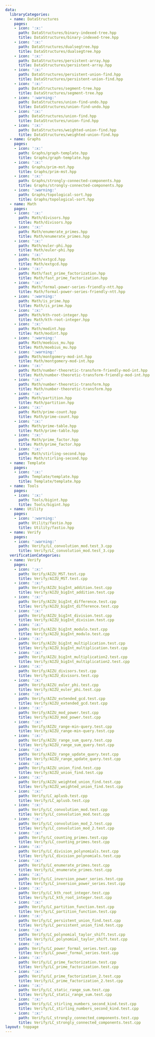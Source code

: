 ```yaml
---
data:
  libraryCategories:
  - name: DataStructures
    pages:
    - icon: ':x:'
      path: DataStructures/binary-indexed-tree.hpp
      title: DataStructures/binary-indexed-tree.hpp
    - icon: ':x:'
      path: DataStructures/dualsegtree.hpp
      title: DataStructures/dualsegtree.hpp
    - icon: ':x:'
      path: DataStructures/persistent-array.hpp
      title: DataStructures/persistent-array.hpp
    - icon: ':x:'
      path: DataStructures/persistent-union-find.hpp
      title: DataStructures/persistent-union-find.hpp
    - icon: ':x:'
      path: DataStructures/segment-tree.hpp
      title: DataStructures/segment-tree.hpp
    - icon: ':warning:'
      path: DataStructures/union-find-undo.hpp
      title: DataStructures/union-find-undo.hpp
    - icon: ':x:'
      path: DataStructures/union-find.hpp
      title: DataStructures/union-find.hpp
    - icon: ':x:'
      path: DataStructures/weighted-union-find.hpp
      title: DataStructures/weighted-union-find.hpp
  - name: Graphs
    pages:
    - icon: ':x:'
      path: Graphs/graph-template.hpp
      title: Graphs/graph-template.hpp
    - icon: ':x:'
      path: Graphs/prim-mst.hpp
      title: Graphs/prim-mst.hpp
    - icon: ':x:'
      path: Graphs/strongly-connected-components.hpp
      title: Graphs/strongly-connected-components.hpp
    - icon: ':warning:'
      path: Graphs/topological-sort.hpp
      title: Graphs/topological-sort.hpp
  - name: Math
    pages:
    - icon: ':x:'
      path: Math/divisors.hpp
      title: Math/divisors.hpp
    - icon: ':x:'
      path: Math/enumerate_primes.hpp
      title: Math/enumerate_primes.hpp
    - icon: ':x:'
      path: Math/euler-phi.hpp
      title: Math/euler-phi.hpp
    - icon: ':x:'
      path: Math/extgcd.hpp
      title: Math/extgcd.hpp
    - icon: ':x:'
      path: Math/fast_prime_factorization.hpp
      title: Math/fast_prime_factorization.hpp
    - icon: ':x:'
      path: Math/formal-power-series-friendly-ntt.hpp
      title: Math/formal-power-series-friendly-ntt.hpp
    - icon: ':warning:'
      path: Math/is_prime.hpp
      title: Math/is_prime.hpp
    - icon: ':x:'
      path: Math/kth-root-integer.hpp
      title: Math/kth-root-integer.hpp
    - icon: ':x:'
      path: Math/modint.hpp
      title: Math/modint.hpp
    - icon: ':warning:'
      path: Math/moebius_mu.hpp
      title: Math/moebius_mu.hpp
    - icon: ':warning:'
      path: Math/montgomery-mod-int.hpp
      title: Math/montgomery-mod-int.hpp
    - icon: ':x:'
      path: Math/number-theoretic-transform-friendly-mod-int.hpp
      title: Math/number-theoretic-transform-friendly-mod-int.hpp
    - icon: ':x:'
      path: Math/number-theoretic-transform.hpp
      title: Math/number-theoretic-transform.hpp
    - icon: ':x:'
      path: Math/partition.hpp
      title: Math/partition.hpp
    - icon: ':x:'
      path: Math/prime-count.hpp
      title: Math/prime-count.hpp
    - icon: ':x:'
      path: Math/prime-table.hpp
      title: Math/prime-table.hpp
    - icon: ':x:'
      path: Math/prime_factor.hpp
      title: Math/prime_factor.hpp
    - icon: ':x:'
      path: Math/stirling-second.hpp
      title: Math/stirling-second.hpp
  - name: Template
    pages:
    - icon: ':x:'
      path: Template/template.hpp
      title: Template/template.hpp
  - name: Tools
    pages:
    - icon: ':x:'
      path: Tools/bigint.hpp
      title: Tools/bigint.hpp
  - name: Utility
    pages:
    - icon: ':warning:'
      path: Utility/fastio.hpp
      title: Utility/fastio.hpp
  - name: Verify
    pages:
    - icon: ':warning:'
      path: Verify/LC_convolution_mod.test_3.cpp
      title: Verify/LC_convolution_mod.test_3.cpp
  verificationCategories:
  - name: Verify
    pages:
    - icon: ':x:'
      path: Verify/AIZU_MST.test.cpp
      title: Verify/AIZU_MST.test.cpp
    - icon: ':x:'
      path: Verify/AIZU_bigInt_addition.test.cpp
      title: Verify/AIZU_bigInt_addition.test.cpp
    - icon: ':x:'
      path: Verify/AIZU_bigInt_difference.test.cpp
      title: Verify/AIZU_bigInt_difference.test.cpp
    - icon: ':x:'
      path: Verify/AIZU_bigInt_division.test.cpp
      title: Verify/AIZU_bigInt_division.test.cpp
    - icon: ':x:'
      path: Verify/AIZU_bigInt_modulo.test.cpp
      title: Verify/AIZU_bigInt_modulo.test.cpp
    - icon: ':x:'
      path: Verify/AIZU_bigInt_multiplication.test.cpp
      title: Verify/AIZU_bigInt_multiplication.test.cpp
    - icon: ':x:'
      path: Verify/AIZU_bigInt_multiplication2.test.cpp
      title: Verify/AIZU_bigInt_multiplication2.test.cpp
    - icon: ':x:'
      path: Verify/AIZU_divisors.test.cpp
      title: Verify/AIZU_divisors.test.cpp
    - icon: ':x:'
      path: Verify/AIZU_euler_phi.test.cpp
      title: Verify/AIZU_euler_phi.test.cpp
    - icon: ':x:'
      path: Verify/AIZU_extended_gcd.test.cpp
      title: Verify/AIZU_extended_gcd.test.cpp
    - icon: ':x:'
      path: Verify/AIZU_mod_power.test.cpp
      title: Verify/AIZU_mod_power.test.cpp
    - icon: ':x:'
      path: Verify/AIZU_range-min-query.test.cpp
      title: Verify/AIZU_range-min-query.test.cpp
    - icon: ':x:'
      path: Verify/AIZU_range_sum_query.test.cpp
      title: Verify/AIZU_range_sum_query.test.cpp
    - icon: ':x:'
      path: Verify/AIZU_range_update_query.test.cpp
      title: Verify/AIZU_range_update_query.test.cpp
    - icon: ':x:'
      path: Verify/AIZU_union_find.test.cpp
      title: Verify/AIZU_union_find.test.cpp
    - icon: ':x:'
      path: Verify/AIZU_weighted_union_find.test.cpp
      title: Verify/AIZU_weighted_union_find.test.cpp
    - icon: ':x:'
      path: Verify/LC_aplusb.test.cpp
      title: Verify/LC_aplusb.test.cpp
    - icon: ':x:'
      path: Verify/LC_convolution_mod.test.cpp
      title: Verify/LC_convolution_mod.test.cpp
    - icon: ':x:'
      path: Verify/LC_convolution_mod_2.test.cpp
      title: Verify/LC_convolution_mod_2.test.cpp
    - icon: ':x:'
      path: Verify/LC_counting_primes.test.cpp
      title: Verify/LC_counting_primes.test.cpp
    - icon: ':x:'
      path: Verify/LC_division_polynomials.test.cpp
      title: Verify/LC_division_polynomials.test.cpp
    - icon: ':x:'
      path: Verify/LC_enumerate_primes.test.cpp
      title: Verify/LC_enumerate_primes.test.cpp
    - icon: ':x:'
      path: Verify/LC_inversion_power_series.test.cpp
      title: Verify/LC_inversion_power_series.test.cpp
    - icon: ':x:'
      path: Verify/LC_kth_root_integer.test.cpp
      title: Verify/LC_kth_root_integer.test.cpp
    - icon: ':x:'
      path: Verify/LC_partition_function.test.cpp
      title: Verify/LC_partition_function.test.cpp
    - icon: ':x:'
      path: Verify/LC_persistent_union_find.test.cpp
      title: Verify/LC_persistent_union_find.test.cpp
    - icon: ':x:'
      path: Verify/LC_polynomial_taylor_shift.test.cpp
      title: Verify/LC_polynomial_taylor_shift.test.cpp
    - icon: ':x:'
      path: Verify/LC_power_formal_series.test.cpp
      title: Verify/LC_power_formal_series.test.cpp
    - icon: ':x:'
      path: Verify/LC_prime_factorization.test.cpp
      title: Verify/LC_prime_factorization.test.cpp
    - icon: ':x:'
      path: Verify/LC_prime_factorization_2.test.cpp
      title: Verify/LC_prime_factorization_2.test.cpp
    - icon: ':x:'
      path: Verify/LC_static_range_sum.test.cpp
      title: Verify/LC_static_range_sum.test.cpp
    - icon: ':x:'
      path: Verify/LC_stirling_numbers_second_kind.test.cpp
      title: Verify/LC_stirling_numbers_second_kind.test.cpp
    - icon: ':x:'
      path: Verify/LC_strongly_connected_components.test.cpp
      title: Verify/LC_strongly_connected_components.test.cpp
layout: toppage
---
```

